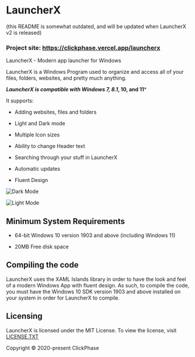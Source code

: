 # LauncherX

(this README is somewhat outdated, and will be updated when LauncherX v2 is released)

### Project site: https://clickphase.vercel.app/launcherx

LauncherX - Modern app launcher for Windows

LauncherX is a Windows Program used to organize and access all of your files, folders, websites, and pretty much anything.

***LauncherX is compatible with Windows 7, 8.1*, 10, and 11***

It supports:

* Adding websites, files and folders

* Light and Dark mode

* Multiple Icon sizes

* Ability to change Header text 

* Searching through your stuff in LauncherX

* Automatic updates

* Fluent Design

![Dark Mode](https://imgur.com/KLzIHpy.png)

![Light Mode](https://imgur.com/hTIV0QC.png)

## Minimum System Requirements
* 64-bit Windows 10 version 1903 and above (including Windows 11)

* 20MB Free disk space

## Compiling the code

LauncherX uses the XAML Islands library in order to have the look and feel of a modern Windows App with fluent design. As such, to compile the code, you must have the Windows 10 SDK version 1903 and above installed on your system in order for LauncherX to compile.

## Licensing

LauncherX is licensed under the MIT License. To view the license, visit [LICENSE.TXT](https://github.com/Apollo199999999/LauncherX/blob/master/LICENSE.txt)

Copyright © 2020-present ClickPhase 
